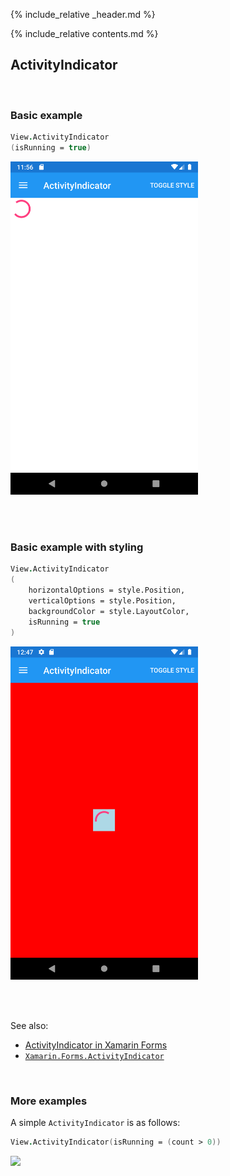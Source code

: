 {% include_relative _header.md %}

{% include_relative contents.md %}

ActivityIndicator
--------

<br /> 

### Basic example


```fsharp 
View.ActivityIndicator
(isRunning = true)
```

<img src="images/views/ActivityIndicator-adr-basic.png" width="300">

<br /> <br /> 

### Basic example with styling

```fsharp 
View.ActivityIndicator
(
    horizontalOptions = style.Position,
    verticalOptions = style.Position,
    backgroundColor = style.LayoutColor,
    isRunning = true
)
```


<img src="images/views/ActivityIndicator-adr-styled.png" width="300">

<br /> <br /> 

See also:

* [ActivityIndicator in Xamarin Forms](https://docs.microsoft.com/en-us/xamarin/xamarin-forms/user-interface/ActivityIndicator)
* [`Xamarin.Forms.ActivityIndicator`](https://docs.microsoft.com/en-us/dotnet/api/Xamarin.Forms.ActivityIndicator)

<br /> 

### More examples

A simple `ActivityIndicator` is as follows:

```fsharp
View.ActivityIndicator(isRunning = (count > 0))
```

<img src="https://user-images.githubusercontent.com/52166903/60177355-9c424c00-9810-11e9-8275-bd8c2ebcf3c8.png" width="400">